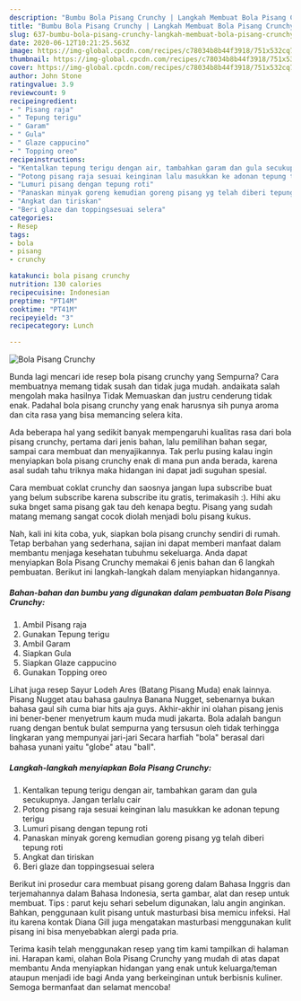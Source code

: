 ```yaml
---
description: "Bumbu Bola Pisang Crunchy | Langkah Membuat Bola Pisang Crunchy Yang Sedap"
title: "Bumbu Bola Pisang Crunchy | Langkah Membuat Bola Pisang Crunchy Yang Sedap"
slug: 637-bumbu-bola-pisang-crunchy-langkah-membuat-bola-pisang-crunchy-yang-sedap
date: 2020-06-12T10:21:25.563Z
image: https://img-global.cpcdn.com/recipes/c78034b8b44f3918/751x532cq70/bola-pisang-crunchy-foto-resep-utama.jpg
thumbnail: https://img-global.cpcdn.com/recipes/c78034b8b44f3918/751x532cq70/bola-pisang-crunchy-foto-resep-utama.jpg
cover: https://img-global.cpcdn.com/recipes/c78034b8b44f3918/751x532cq70/bola-pisang-crunchy-foto-resep-utama.jpg
author: John Stone
ratingvalue: 3.9
reviewcount: 9
recipeingredient:
- " Pisang raja"
- " Tepung terigu"
- " Garam"
- " Gula"
- " Glaze cappucino"
- " Topping oreo"
recipeinstructions:
- "Kentalkan tepung terigu dengan air, tambahkan garam dan gula secukupnya. Jangan terlalu cair"
- "Potong pisang raja sesuai keinginan lalu masukkan ke adonan tepung terigu"
- "Lumuri pisang dengan tepung roti"
- "Panaskan minyak goreng kemudian goreng pisang yg telah diberi tepung roti"
- "Angkat dan tiriskan"
- "Beri glaze dan toppingsesuai selera"
categories:
- Resep
tags:
- bola
- pisang
- crunchy

katakunci: bola pisang crunchy 
nutrition: 130 calories
recipecuisine: Indonesian
preptime: "PT14M"
cooktime: "PT41M"
recipeyield: "3"
recipecategory: Lunch

---
```



![Bola Pisang Crunchy](https://img-global.cpcdn.com/recipes/c78034b8b44f3918/751x532cq70/bola-pisang-crunchy-foto-resep-utama.jpg)

Bunda lagi mencari ide resep bola pisang crunchy yang Sempurna? Cara membuatnya memang tidak susah dan tidak juga mudah. andaikata salah mengolah maka hasilnya Tidak Memuaskan dan justru cenderung tidak enak. Padahal bola pisang crunchy yang enak harusnya sih punya aroma dan cita rasa yang bisa memancing selera kita.

Ada beberapa hal yang sedikit banyak mempengaruhi kualitas rasa dari bola pisang crunchy, pertama dari jenis bahan, lalu pemilihan bahan segar, sampai cara membuat dan menyajikannya. Tak perlu pusing kalau ingin menyiapkan bola pisang crunchy enak di mana pun anda berada, karena asal sudah tahu triknya maka hidangan ini dapat jadi suguhan spesial.

Cara membuat coklat crunchy dan saosnya jangan lupa subscribe buat yang belum subscribe karena subscribe itu gratis, terimakasih :). Hihi aku suka bnget sama pisang gak tau deh kenapa begtu. Pisang yang sudah matang memang sangat cocok diolah menjadi bolu pisang kukus.


Nah, kali ini kita coba, yuk, siapkan bola pisang crunchy sendiri di rumah. Tetap berbahan yang sederhana, sajian ini dapat memberi manfaat dalam membantu menjaga kesehatan tubuhmu sekeluarga. Anda dapat menyiapkan Bola Pisang Crunchy memakai 6 jenis bahan dan 6 langkah pembuatan. Berikut ini langkah-langkah dalam menyiapkan hidangannya.

<!--inarticleads1-->

##### Bahan-bahan dan bumbu yang digunakan dalam pembuatan Bola Pisang Crunchy:

1. Ambil  Pisang raja
1. Gunakan  Tepung terigu
1. Ambil  Garam
1. Siapkan  Gula
1. Siapkan  Glaze cappucino
1. Gunakan  Topping oreo


Lihat juga resep Sayur Lodeh Ares (Batang Pisang Muda) enak lainnya. Pisang Nugget atau bahasa gaulnya Banana Nugget, sebenarnya bukan bahasa gaul sih cuma biar hits aja guys. Akhir-akhir ini olahan pisang jenis ini bener-bener menyetrum kaum muda mudi jakarta. Bola adalah bangun ruang dengan bentuk bulat sempurna yang tersusun oleh tidak terhingga lingkaran yang mempunyai jari-jari Secara harfiah &#34;bola&#34; berasal dari bahasa yunani yaitu &#34;globe&#34; atau &#34;ball&#34;. 

<!--inarticleads2-->

##### Langkah-langkah menyiapkan Bola Pisang Crunchy:

1. Kentalkan tepung terigu dengan air, tambahkan garam dan gula secukupnya. Jangan terlalu cair
1. Potong pisang raja sesuai keinginan lalu masukkan ke adonan tepung terigu
1. Lumuri pisang dengan tepung roti
1. Panaskan minyak goreng kemudian goreng pisang yg telah diberi tepung roti
1. Angkat dan tiriskan
1. Beri glaze dan toppingsesuai selera


Berikut ini prosedur cara membuat pisang goreng dalam Bahasa Inggris dan terjemahannya dalam Bahasa Indonesia, serta gambar, alat dan resep untuk membuat. Tips : parut keju sehari sebelum digunakan, lalu angin anginkan. Bahkan, penggunaan kulit pisang untuk masturbasi bisa memicu infeksi. Hal itu karena kontak Diana Gill juga mengatakan masturbasi menggunakan kulit pisang ini bisa menyebabkan alergi pada pria. 

Terima kasih telah menggunakan resep yang tim kami tampilkan di halaman ini. Harapan kami, olahan Bola Pisang Crunchy yang mudah di atas dapat membantu Anda menyiapkan hidangan yang enak untuk keluarga/teman ataupun menjadi ide bagi Anda yang berkeinginan untuk berbisnis kuliner. Semoga bermanfaat dan selamat mencoba!
